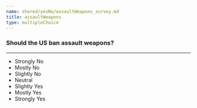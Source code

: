 ```yaml
---
name: shared/yesNo/assaultWeapons_survey.md
title: assaultWeapons
type: multipleChoice
---
```


### Should the US ban assault weapons?

---

- Strongly No
- Mostly No
- Slightly No
- Neutral
- Slightly Yes
- Mostly Yes
- Strongly Yes

